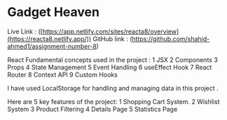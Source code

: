 # Gadget Heaven

 Live Link : ([https://app.netlify.com/sites/reacta8/overview](https://reacta8.netlify.app/))
 GitHub link : (https://github.com/shahid-ahmed1/assignment-number-8) 

 React Fundamental concepts used in the project :
 1 JSX
 2 Components 
 3 Props 
 4 State Management 
 5 Event Handling 
 6 useEffect Hook 
 7 React Router 
 8 Context API 
 9 Custom Hooks 

 I have used LocalStorage for handling and managing data in this project .

 Here are 5 key features of the project:
  1 Shopping Cart System.
  2 Wishlist System 
  3 Product Filtering
  4 Details Page
  5 Statistics Page
 
 

